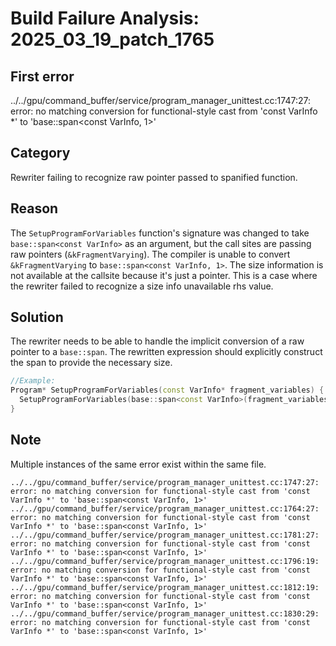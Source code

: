 # Build Failure Analysis: 2025_03_19_patch_1765

## First error

../../gpu/command_buffer/service/program_manager_unittest.cc:1747:27: error: no matching conversion for functional-style cast from 'const VarInfo *' to 'base::span<const VarInfo, 1>'

## Category
Rewriter failing to recognize raw pointer passed to spanified function.

## Reason
The `SetupProgramForVariables` function's signature was changed to take `base::span<const VarInfo>` as an argument, but the call sites are passing raw pointers (`&kFragmentVarying`). The compiler is unable to convert `&kFragmentVarying` to `base::span<const VarInfo, 1>`. The size information is not available at the callsite because it's just a pointer. This is a case where the rewriter failed to recognize a size info unavailable rhs value.

## Solution
The rewriter needs to be able to handle the implicit conversion of a raw pointer to a `base::span`. The rewritten expression should explicitly construct the span to provide the necessary size.

```c++
//Example:
Program* SetupProgramForVariables(const VarInfo* fragment_variables) {
  SetupProgramForVariables(base::span<const VarInfo>(fragment_variables, 1));
}
```

## Note
Multiple instances of the same error exist within the same file.
```
../../gpu/command_buffer/service/program_manager_unittest.cc:1747:27: error: no matching conversion for functional-style cast from 'const VarInfo *' to 'base::span<const VarInfo, 1>'
../../gpu/command_buffer/service/program_manager_unittest.cc:1764:27: error: no matching conversion for functional-style cast from 'const VarInfo *' to 'base::span<const VarInfo, 1>'
../../gpu/command_buffer/service/program_manager_unittest.cc:1781:27: error: no matching conversion for functional-style cast from 'const VarInfo *' to 'base::span<const VarInfo, 1>'
../../gpu/command_buffer/service/program_manager_unittest.cc:1796:19: error: no matching conversion for functional-style cast from 'const VarInfo *' to 'base::span<const VarInfo, 1>'
../../gpu/command_buffer/service/program_manager_unittest.cc:1812:19: error: no matching conversion for functional-style cast from 'const VarInfo *' to 'base::span<const VarInfo, 1>'
../../gpu/command_buffer/service/program_manager_unittest.cc:1830:29: error: no matching conversion for functional-style cast from 'const VarInfo *' to 'base::span<const VarInfo, 1>'
